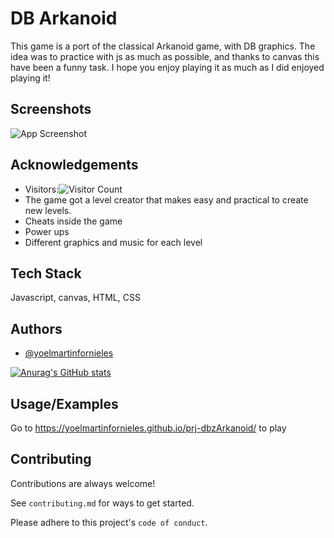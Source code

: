
# DB Arkanoid

This game is a port of the classical Arkanoid game, with DB graphics.
The idea was to practice with js as much as possible, and thanks to canvas this have been a funny task. I hope you enjoy playing it as much as I did enjoyed playing it!

## Screenshots

![App Screenshot](https://media-exp1.licdn.com/dms/image/C4D22AQFBWX3JtbdLxw/feedshare-shrink_2048_1536/0/1632390296482?e=2147483647&v=beta&t=3VWNStE4MPoYIX6BWhxCr0bu_VGWi_61MiT_ll5CtiI)

  
## Acknowledgements

 - Visitors:![Visitor Count](https://profile-counter.glitch.me/{yoelmartinfornieles}/count.svg)
 - The game got a level creator that makes easy and practical to create new levels.
 - Cheats inside the game
 - Power ups
 - Different graphics and music for each level

  
## Tech Stack

Javascript, canvas, HTML, CSS

  
## Authors

- [@yoelmartinfornieles](https://github.com/yoelmartinfornieles)

[![Anurag's GitHub stats](https://github-readme-stats.vercel.app/api?username=yoelmartinfornieles&show_icons=true&theme=dark)](https://github.com/yoelmartinfornieles/prj-dbzArkanoid)

  
## Usage/Examples

Go to https://yoelmartinfornieles.github.io/prj-dbzArkanoid/ to play

  
## Contributing

Contributions are always welcome!

See `contributing.md` for ways to get started.

Please adhere to this project's `code of conduct`.

  
